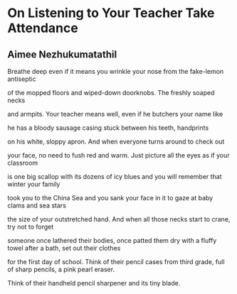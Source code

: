 # On Listening to Your Teacher Take Attendance
## Aimee Nezhukumatathil
Breathe deep even if it means you wrinkle
your nose from the fake-lemon antiseptic

of the mopped floors and wiped-down
doorknobs. The freshly soaped necks

and armpits. Your teacher means well,
even if he butchers your name like

he has a bloody sausage casing stuck
between his teeth, handprints

on his white, sloppy apron. And when
everyone turns around to check out

your face, no need to fush red and warm.
Just picture all the eyes as if your classroom

is one big scallop with its dozens of icy blues
and you will remember that winter your family

took you to the China Sea and you sank
your face in it to gaze at baby clams and sea stars

the size of your outstretched hand. And when
all those necks start to crane, try not to forget

someone once lathered their bodies, once patted them
dry with a fluffy towel after a bath, set out their clothes

for the first day of school. Think of their pencil cases
from third grade, full of sharp pencils, a pink pearl eraser.

Think of their handheld pencil sharpener and its tiny blade.